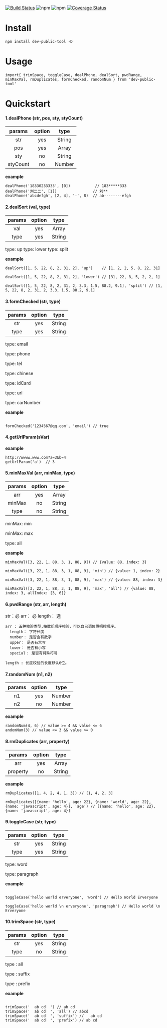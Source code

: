 
[![Build Status](https://travis-ci.com/liuyongshun/publicNpm.svg?branch=master)](https://travis-ci.com/liuyongshun/publicNpm)
![npm](https://img.shields.io/npm/v/dev-public-tool.svg)
![npm](https://img.shields.io/npm/dw/dev-public-tool.svg)
[![Coverage Status](https://coveralls.io/repos/github/liuyongshun/publicNpm/badge.svg?branch=master)](https://coveralls.io/github/liuyongshun/publicNpm?branch=master)

# Install

```
npm install dev-public-tool -D

```

# Usage

```
import{ trimSpace, toggleCase, dealPhone, dealSort, pwdRange, minMaxVal, rmDuplicates, formChecked, randomNum } from 'dev-public-tool'
```

# Quickstart

#### 1.dealPhone (str, pos, sty, styCount)

| params | option | type |
|:----------:|:-------------:|:------:|
| str | yes | String |
| pos | yes | Array |
| sty | no | String |
| styCount | no | Number |

**example**

```
dealPhone('18330233333', [0])           // 183*****333
dealPhone('刘二二', [1])                // 刘**
dealPhone('abcdefgh', [2, 4], '-', 8)  // ab--------efgh

```

#### 2.dealSort (val, type)

| params | option | type |
|:---:|:---:|:---:|
| val | yes | Array |
| type | yes | String |

type: up
type: lower
type: split

**example**

```
dealSort([1, 5, 22, 8, 2, 31, 2], 'up')    // [1, 2, 2, 5, 8, 22, 31]

dealSort([1, 5, 22, 8, 2, 31, 2], 'lower') // [31, 22, 8, 5, 2, 2, 1]

dealSort([1, 5, 22, 8, 2, 31, 2, 3.3, 1.5, 88.2, 9.1], 'split') // [1, 5, 22, 8, 2, 31, 2, 3.3, 1.5, 88.2, 9.1]

```

#### 3.formChecked (str, type)

| params | option | type |
|:---:|:---:|:---:|
| str | yes | String |
| type | yes | String |

type: email

type: phone

type: tel

type: chinese

type: idCard

type: url

type: carNumber

**example** 

```

formChecked('1234567@qq.com', 'email') // true

```

#### 4.getUrlParam(sVar)

**example**

```
http://wwww.www.com?a=3&b=4
getUrlParam('a')  // 3

```

#### 5.minMaxVal (arr, minMax, type)

| params | option | type |
|:---:|:---:|:---:|
| arr | yes | Array |
| minMax | no | String |
| type | no | String |

minMax: min

minMax: max

type: all

**example**

```
minMaxVal([3, 22, 1, 88, 3, 1, 88, 9]) // {value: 88, index: 3}

minMaxVal([3, 22, 1, 88, 3, 1, 88, 9], 'min') // {value: 1, index: 2}

minMaxVal([3, 22, 1, 88, 3, 1, 88, 9], 'max') // {value: 88, index: 3}

minMaxVal([3, 22, 1, 88, 3, 1, 88, 9], 'max', 'all') // {value: 88, index: 3, allIndex: [3, 6]}

```

#### 6.pwdRange (str, arr, length)

str：必
arr： 必
length： 选

```
arr : 五种校验类型,按数组顺序校验，可以自己调位置把控顺序。
  length： 字符长度
  number： 是否含有数字
  upper： 是否有大写
  lower： 是否有小写
  special： 是否有特殊符号

length : 长度校验的长度默认6位。
```

#### 7.randomNum (n1, n2)

| params | option | type |
|:---:|:---:|:---:|
| n1 | yes | Number |
| n2 | no | Number |

**example**

```
randomNum(4, 6) // value >= 4 && value <= 6
andomNum(3) // value <= 3 && value >= 0
```

#### 8.rmDuplicates (arr, property) 

| params | option | type |
|:---:|:---:|:---:|
| arr | yes | Array |
| property | no | String |

**example**

```
rmDuplicates([1, 4, 2, 4, 1, 3]) // [1, 4, 2, 3]

rmDuplicates([{name: 'hello', age: 22}, {name: 'world', age: 22}, {name: 'javascript', age: 4}], 'age') // [{name: 'hello', age: 22}, {name: 'javascript', age: 4}]
```

#### 9.toggleCase (str, type)

| params | option | type |
|:---:|:---:|:---:|
| str | yes | String |
| type | yes | String |

type: word

type: paragraph

**example**

```

toggleCase('hello world erveryone', 'word') // Hello World Erveryone

toggleCase('hello world \n erveryone', 'paragraph') // Hello world \n Erveryone

```

#### 10.trimSpace (str, type)

| params | option | type |
|:---:|:---:|:---:|
| str | yes | String |
| type | no | String |

type : all

type : suffix

type : prefix

**example**

```

trimSpace('  ab cd  ') // ab cd
trimSpace('  ab cd  ', 'all') // abcd
trimSpace('  ab cd  ', 'suffix') //   ab cd
trimSpace('  ab cd  ', 'prefix') // ab cd

```
